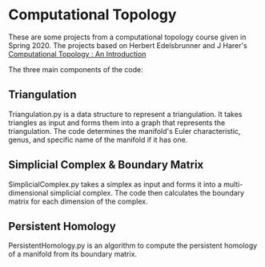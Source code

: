 # Computational Topology


These are some projects from a computational topology course given in Spring 2020. The projects based on  Herbert Edelsbrunner and J Harer's [Computational Topology : An Introduction](https://www.maths.ed.ac.uk/~v1ranick/papers/edelcomp.pdf)

The three main components of the code:

## Triangulation

Triangulation.py is a data structure to represent a triangulation. It takes triangles as input and forms them into a graph that represents the triangulation. The code determines the manifold's Euler characteristic, genus, and specific name of the manifold if it has one. 

## Simplicial Complex & Boundary Matrix
SimplicialComplex.py takes a simplex as input and forms it into a multi-dimensional simplicial complex. The code then calculates the boundary matrix for each dimension of the complex. 

## Persistent Homology

PersistentHomology.py is an algorithm to compute the persistent homology of a manifold from its boundary matrix. 
